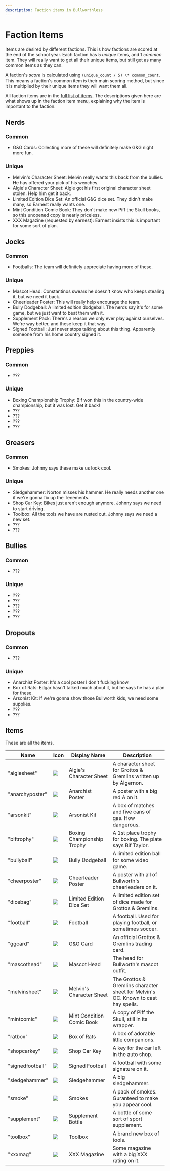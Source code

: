 ```yaml
---
description: Faction items in Bullworthless
---
```


# Faction Items

Items are desired by different factions. This is how factions are scored at the end of the school year. Each faction has 5 _unique_ items, and 1 _common_ item. They will really want to get all their unique items, but still get as many common items as they can.

A faction's _score_ is calculated using `(unique_count / 5) \* common_count`. This means a faction's common item is their main scoring method, but since it is multiplied by their unique items they will want them all.

All faction items are in the [full list of items](/docs/bullworthless/items#items). The descriptions given here are what shows up in the faction item menu, explaining why the item is important to the faction.

## Nerds

### Common

- G&G Cards: Collecting more of these will definitely make G&G night more fun.

### Unique

- Melvin's Character Sheet: Melvin really wants this back from the bullies. He has offered your pick of his wenches.
- Algie's Character Sheet: Algie got his first original character sheet stolen. Help him get it back.
- Limited Edition Dice Set: An official G&G dice set. They didn't make many, so Earnest really wants one.
- Mint Condition Comic Book: They don't make new Piff the Skull books, so this unopened copy is nearly priceless.
- XXX Magazine (requested by earnest): Earnest insists this is important for some sort of plan.

## Jocks

### Common

- Footballs: The team will definitely appreciate having more of these.

### Unique

- Mascot Head: Constantinos swears he doesn't know who keeps stealing it, but we need it back.
- Cheerleader Poster: This will really help encourage the team.
- Bully Dodgeball: A limited edition dodgeball. The nerds say it's for some game, but we just want to beat them with it.
- Supplement Pack: There's a reason we only ever play against ourselves. We're way better, and these keep it that way.
- Signed Football: Juri never stops talking about this thing. Apparently someone from his home country signed it.

## Preppies

### Common

- ???

### Unique

- Boxing Championship Trophy: Bif won this in the country-wide championship, but it was lost. Get it back!
- ???
- ???
- ???
- ???

## Greasers

### Common

- Smokes: Johnny says these make us look cool.

### Unique

- Sledgehammer: Norton misses his hammer. He really needs another one if we're gonna fix up the Tenements.
- Shop Car Key: Bikes just aren't enough anymore. Johnny says we need to start driving.
- Toolbox: All the tools we have are rusted out. Johnny says we need a new set.
- ???
- ???

## Bullies

### Common

- ???

### Unique

- ???
- ???
- ???
- ???
- ???

## Dropouts

### Common

- ???

### Unique

- Anarchist Poster: It's a cool poster I don't fucking know.
- Box of Rats: Edgar hasn't talked much about it, but he says he has a plan for these.
- Arsonist Kit: If we're gonna show those Bullworth kids, we need some supplies.
- ???
- ???

## Items

These are all the items.

| Name             | Icon                                               | Display Name               | Description                                                                           |
| ---------------- | -------------------------------------------------- | -------------------------- | ------------------------------------------------------------------------------------- |
| "algiesheet"     | ![](/bullworthless/items/in_charactersheet2.png)   | Algie's Character Sheet    | A character sheet for Grottos &amp; Gremlins written up by Algernon.                  |
| "anarchyposter"  | ![](/bullworthless/items/id_anarchyposter.png)     | Anarchist Poster           | A poster with a big red A on it.                                                      |
| "arsonkit"       | ![](/bullworthless/items/temp.png)                 | Arsonist Kit               | A box of matches and five cans of gas. How dangerous.                                 |
| "biftrophy"      | ![](/bullworthless/items/ip_boxingtrophy.png)      | Boxing Championship Trophy | A 1st place trophy for boxing. The plate says Bif Taylor.                             |
| "bullyball"      | ![](/bullworthless/items/temp.png)                 | Bully Dodgeball            | A limited edition ball for some video game.                                           |
| "cheerposter"    | ![](/bullworthless/items/ij_cheerleaderposter.png) | Cheerleader Poster         | A poster with all of Bullworth's cheerleaders on it.                                  |
| "dicebag"        | ![](/bullworthless/items/in_dice.png)              | Limited Edition Dice Set   | A limited edition set of dice made for Grottos &amp; Gremlins.                        |
| "football"       | ![](/bullworthless/items/temp.png)                 | Football                   | A football. Used for playing football, or sometimes soccer.                           |
| "ggcard"         | ![](/bullworthless/items/in_ggcards.png)           | G&amp;G Card               | An official Grottos &amp; Gremlins trading card.                                      |
| "mascothead"     | ![](/bullworthless/items/ij_mascothead.png)        | Mascot Head                | The head for Bullworth's mascot outfit.                                               |
| "melvinsheet"    | ![](/bullworthless/items/in_charactersheet.png)    | Melvin's Character Sheet   | The Grottos &amp; Gremlins character sheet for Melvin's OC. Known to cast hay spells. |
| "mintcomic"      | ![](/bullworthless/items/in_comicbook.png)         | Mint Condition Comic Book  | A copy of Piff the Skull, still in its wrapper.                                       |
| "ratbox"         | ![](/bullworthless/items/temp.png)                 | Box of Rats                | A box of adorable little companions.                                                  |
| "shopcarkey"     | ![](/bullworthless/items/ig_shopkeys.png)          | Shop Car Key               | A key for the car left in the auto shop.                                              |
| "signedfootball" | ![](/bullworthless/items/ij_footballsigned.png)    | Signed Football            | A football with some signature on it.                                                 |
| "sledgehammer"   | ![](/bullworthless/items/temp.png)                 | Sledgehammer               | A big sledgehammer.                                                                   |
| "smoke"          | ![](/bullworthless/items/ig_smokes.png)            | Smokes                     | A pack of smokes. Guranteed to make you appear cool.                                  |
| "supplement"     | ![](/bullworthless/items/ij_supplement.png)        | Supplement Bottle          | A bottle of some sort of sport supplement.                                            |
| "toolbox"        | ![](/bullworthless/items/temp.png)                 | Toolbox                    | A brand new box of tools.                                                             |
| "xxxmag"         | ![](/bullworthless/items/in_xxxmagazine.png)       | XXX Magazine               | Some magazine with a big XXX rating on it.                                            |
